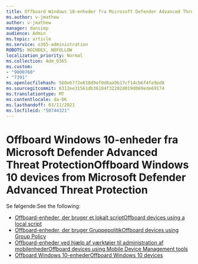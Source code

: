 ```yaml
---
title: Offboard Windows 10-enheder fra Microsoft Defender Advanced Threat Protection
ms.author: v-jmathew
author: v-jmathew
manager: dansimp
audience: Admin
ms.topic: article
ms.service: o365-administration
ROBOTS: NOINDEX, NOFOLLOW
localization_priority: Normal
ms.collection: Adm_O365
ms.custom:
- "9000760"
- "7391"
ms.openlocfilehash: 560e6772e810d9ef0d8aa9b17cf14cb6f4fe9ed8
ms.sourcegitcommit: 6312ee31561db36104f32282d019d069ede69174
ms.translationtype: MT
ms.contentlocale: da-DK
ms.lasthandoff: 03/11/2021
ms.locfileid: "50744321"
---
```

# <a name="offboard-windows-10-devices-from-microsoft-defender-advanced-threat-protection"></a><span data-ttu-id="6d033-102">Offboard Windows 10-enheder fra Microsoft Defender Advanced Threat Protection</span><span class="sxs-lookup"><span data-stu-id="6d033-102">Offboard Windows 10 devices from Microsoft Defender Advanced Threat Protection</span></span>

<span data-ttu-id="6d033-103">Se følgende:</span><span class="sxs-lookup"><span data-stu-id="6d033-103">See the following:</span></span>

- [<span data-ttu-id="6d033-104">Offboard-enheder, der bruger et lokalt script</span><span class="sxs-lookup"><span data-stu-id="6d033-104">Offboard devices using a local script</span></span>](https://go.microsoft.com/fwlink/?linkid=2143465)
- [<span data-ttu-id="6d033-105">Offboard-enheder, der bruger Gruppepolitik</span><span class="sxs-lookup"><span data-stu-id="6d033-105">Offboard devices using Group Policy</span></span>](https://go.microsoft.com/fwlink/?linkid=2143632)
- [<span data-ttu-id="6d033-106">Offboard-enheder ved hjælp af værktøjer til administration af mobilenheder</span><span class="sxs-lookup"><span data-stu-id="6d033-106">Offboard devices using Mobile Device Management tools</span></span>](https://go.microsoft.com/fwlink/?linkid=2143633)
- [<span data-ttu-id="6d033-107">Offboard Windows 10-enheder</span><span class="sxs-lookup"><span data-stu-id="6d033-107">Offboard Windows 10 devices</span></span>](https://go.microsoft.com/fwlink/?linkid=2143629)
